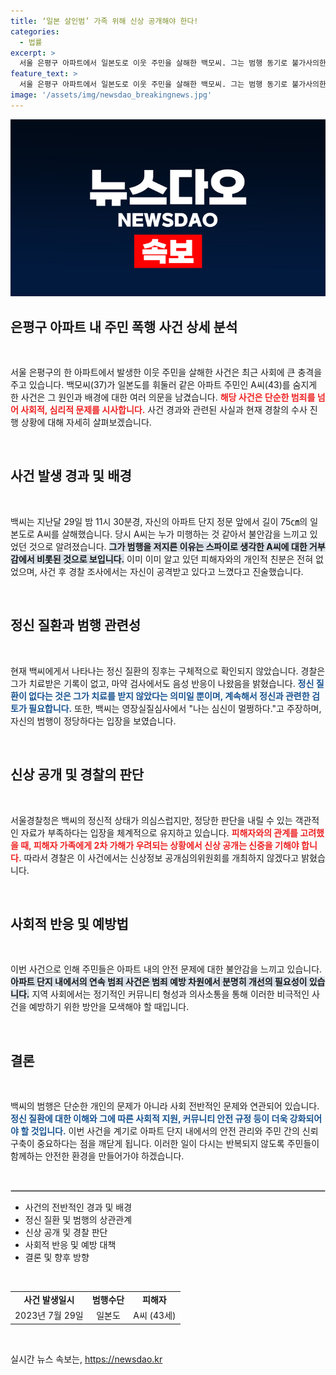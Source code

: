 ```yaml
---
title: ‘일본 살인범’ 가족 위해 신상 공개해야 한다!
categories:
  - 법률
excerpt: >
  서울 은평구 아파트에서 일본도로 이웃 주민을 살해한 백모씨. 그는 범행 동기로 불가사의한 주장을 내세우고, 정신 질환 유무에 대한 의문을 남겼다. 경찰은 신상 공개를 하지 않기로 결정하고 철저한 조사를 진행 중이다. 이 사건의 진실이 밝혀질까?
feature_text: >
  서울 은평구 아파트에서 일본도로 이웃 주민을 살해한 백모씨. 그는 범행 동기로 불가사의한 주장을 내세우고, 정신 질환 유무에 대한 의문을 남겼다. 경찰은 신상 공개를 하지 않기로 결정하고 철저한 조사를 진행 중이다. 이 사건의 진실이 밝혀질까?
image: '/assets/img/newsdao_breakingnews.jpg'
---
```


<p><img src="/assets/img/newsdao_breakingnews.jpg" alt="firstkoreanews 속보" /></p>

<h2 data-ke-size="size26">은평구 아파트 내 주민 폭행 사건 상세 분석</h2>

<p data-ke-size="size16">&nbsp;</p>

<p>서울 은평구의 한 아파트에서 발생한 이웃 주민을 살해한 사건은 최근 사회에 큰 충격을 주고 있습니다. 백모씨(37)가 일본도를 휘둘러 같은 아파트 주민인 A씨(43)를 숨지게 한 사건은 그 원인과 배경에 대한 여러 의문을 남겼습니다. <b><span style="color: #ee2323;">해당 사건은 단순한 범죄를 넘어 사회적, 심리적 문제를 시사합니다.</span></b> 사건 경과와 관련된 사실과 현재 경찰의 수사 진행 상황에 대해 자세히 살펴보겠습니다.</p>

<p data-ke-size="size16">&nbsp;</p>

<h2 data-ke-size="size26">사건 발생 경과 및 배경</h2>

<p data-ke-size="size16">&nbsp;</p>

<p>백씨는 지난달 29일 밤 11시 30분경, 자신의 아파트 단지 정문 앞에서 길이 75㎝의 일본도로 A씨를 살해했습니다. 당시 A씨는 누가 미행하는 것 같아서 불안감을 느끼고 있었던 것으로 알려졌습니다. <b><span style="background-color: #21538527;">그가 범행을 저지른 이유는 스파이로 생각한 A씨에 대한 거부감에서 비롯된 것으로 보입니다.</span></b> 이미 이미 알고 있던 피해자와의 개인적 친분은 전혀 없었으며, 사건 후 경찰 조사에서는 자신이 공격받고 있다고 느꼈다고 진술했습니다.</p>

<p data-ke-size="size16">&nbsp;</p>

<h2 data-ke-size="size26">정신 질환과 범행 관련성</h2>

<p data-ke-size="size16">&nbsp;</p>

<p>현재 백씨에게서 나타나는 정신 질환의 징후는 구체적으로 확인되지 않았습니다. 경찰은 그가 치료받은 기록이 없고, 마약 검사에서도 음성 반응이 나왔음을 밝혔습니다. <b><span style="color: #1a5490;">정신 질환이 없다는 것은 그가 치료를 받지 않았다는 의미일 뿐이며, 계속해서 정신과 관련한 검토가 필요합니다.</span></b> 또한, 백씨는 영장실질심사에서 "나는 심신이 멀쩡하다."고 주장하며, 자신의 범행이 정당하다는 입장을 보였습니다.</p>

<p data-ke-size="size16">&nbsp;</p>

<h2 data-ke-size="size26">신상 공개 및 경찰의 판단</h2>

<p data-ke-size="size16">&nbsp;</p>

<p>서울경찰청은 백씨의 정신적 상태가 의심스럽지만, 정당한 판단을 내릴 수 있는 객관적인 자료가 부족하다는 입장을 체계적으로 유지하고 있습니다. <b><span style="color: #ee2323;">피해자와의 관계를 고려했을 때, 피해자 가족에게 2차 가해가 우려되는 상황에서 신상 공개는 신중을 기해야 합니다.</span></b> 따라서 경찰은 이 사건에서는 신상정보 공개심의위원회를 개최하지 않겠다고 밝혔습니다.</p>

<p data-ke-size="size16">&nbsp;</p>

<h2 data-ke-size="size26">사회적 반응 및 예방법</h2>

<p data-ke-size="size16">&nbsp;</p>

<p>이번 사건으로 인해 주민들은 아파트 내의 안전 문제에 대한 불안감을 느끼고 있습니다. <b><span style="background-color: #21538527;">아파트 단지 내에서의 연속 범죄 사건은 범죄 예방 차원에서 분명히 개선의 필요성이 있습니다.</span></b> 지역 사회에서는 정기적인 커뮤니티 형성과 의사소통을 통해 이러한 비극적인 사건을 예방하기 위한 방안을 모색해야 할 때입니다.</p>

<p data-ke-size="size16">&nbsp;</p>

<h2 data-ke-size="size26">결론</h2>

<p data-ke-size="size16">&nbsp;</p>

<p>백씨의 범행은 단순한 개인의 문제가 아니라 사회 전반적인 문제와 연관되어 있습니다. <b><span style="color: #1a5490;">정신 질환에 대한 이해와 그에 따른 사회적 지원, 커뮤니티 안전 규정 등이 더욱 강화되어야 할 것입니다.</span></b> 이번 사건을 계기로 아파트 단지 내에서의 안전 관리와 주민 간의 신뢰 구축이 중요하다는 점을 깨닫게 됩니다. 이러한 일이 다시는 반복되지 않도록 주민들이 함께하는 안전한 환경을 만들어가야 하겠습니다.</p>

<p data-ke-size="size16">&nbsp;</p>

<hr style="border: 1px solid #cccccc;" />

<ul>
    <li>사건의 전반적인 경과 및 배경</li>
    <li>정신 질환 및 범행의 상관관계</li>
    <li>신상 공개 및 경찰 판단</li>
    <li>사회적 반응 및 예방 대책</li>
    <li>결론 및 향후 방향</li>
</ul>

<p data-ke-size="size16">&nbsp;</p>

<table style="width: 100%; border-collapse: collapse;">
    <tr>
        <td style="text-align: center; height: 17px;"><b>사건 발생일시</b></td>
        <td style="text-align: center; height: 17px;"><b>범행수단</b></td>
        <td style="text-align: center; height: 17px;"><b>피해자</b></td>
    </tr>
    <tr>
        <td style="text-align: center; height: 17px;">2023년 7월 29일</td>
        <td style="text-align: center; height: 17px;">일본도</td>
        <td style="text-align: center; height: 17px;">A씨 (43세)</td>
    </tr>
</table>

<p data-ke-size="size16">&nbsp;</p>
실시간 뉴스 속보는, <a href="https://newsdao.kr" rel="dofollow">https://newsdao.kr</a>


